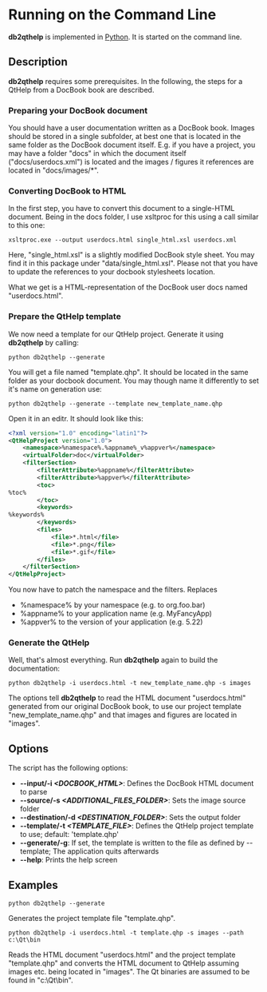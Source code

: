 Running on the Command Line
===========================

__db2qthelp__ is implemented in [Python](https://www.python.org/). It is started on the command line.


Description
-----------

__db2qthelp__ requires some prerequisites. In the following, the steps for a QtHelp from a DocBook book are described.


### Preparing your DocBook document

You should have a user documentation written as a DocBook book. Images should be stored in a single subfolder, at best one that is located in the same folder as the DocBook document itself. E.g. if you have a project, you may have a folder "docs" in which the document itself ("docs/userdocs.xml") is located and the images / figures it references are located in "docs/images/*".


### Converting DocBook to HTML

In the first step, you have to convert this document to a single-HTML document. Being in the docs folder, I use xsltproc for this using a call similar to this one:

```console
xsltproc.exe --output userdocs.html single_html.xsl userdocs.xml
```

Here, "single_html.xsl" is a slightly modified DocBook style sheet. You may find it in this package under "data/single_html.xsl". Please not that you have to update the references to your docbook stylesheets location.

What we get is a HTML-representation of the DocBook user docs named "userdocs.html".


### Prepare the QtHelp template

We now need a template for our QtHelp project. Generate it using __db2qthelp__ by calling:

```console
python db2qthelp --generate
```

You will get a file named "template.qhp". It should be located in the same folder as your docbook document. You may though name it differently to set it's name on generation use:

```console
python db2qthelp --generate --template new_template_name.qhp
```

Open it in an editr. It should look like this:

```XML
<?xml version="1.0" encoding="latin1"?>
<QtHelpProject version="1.0">
    <namespace>%namespace%.%appname%_v%appver%</namespace>
    <virtualFolder>doc</virtualFolder>
    <filterSection>
        <filterAttribute>%appname%</filterAttribute>
        <filterAttribute>%appver%</filterAttribute>
        <toc>
%toc%
        </toc>
        <keywords>
%keywords%
        </keywords>
        <files>
            <file>*.html</file>
            <file>*.png</file>
            <file>*.gif</file>
        </files>
    </filterSection>
</QtHelpProject>
```

You now have to patch the namespace and the filters. Replaces

* %namespace% by your namespace (e.g. to org.foo.bar)
* %appname% to your application name (e.g. MyFancyApp)
* %appver% to the version of your application (e.g. 5.22)


### Generate the QtHelp 

Well, that's almost everything. Run __db2qthelp__ again to build the documentation:

```console
python db2qthelp -i userdocs.html -t new_template_name.qhp -s images
```

The options tell __db2qthelp__ to read the HTML document "userdocs.html" generated from our original DocBook book, to use our project template "new_template_name.qhp" and that images and figures are located in "images".




Options
-------

The script has the following options:

* __--input/-i _&lt;DOCBOOK_HTML&gt;___: Defines the DocBook HTML document to parse
* __--source/-s _&lt;ADDITIONAL_FILES_FOLDER&gt;___: Sets the image source folder
* __--destination/-d _&lt;DESTINATION_FOLDER&gt;___: Sets the output folder
* __--template/-t _&lt;TEMPLATE_FILE&gt;___: Defines the QtHelp project template to use; default: 'template.qhp'
* __--generate/-g__: If set, the template is written to the file as defined by --template; The application quits afterwards
* __--help__: Prints the help screen


Examples
--------

```console
python db2qthelp --generate
```

Generates the project template file "template.qhp".


```console
python db2qthelp -i userdocs.html -t template.qhp -s images --path c:\Qt\bin
```

Reads the HTML document "userdocs.html" and the project template "template.qhp" and converts the HTML document to QtHelp assuming images etc. being located in "images". The Qt binaries are assumed to be found in "c:\Qt\bin\".


